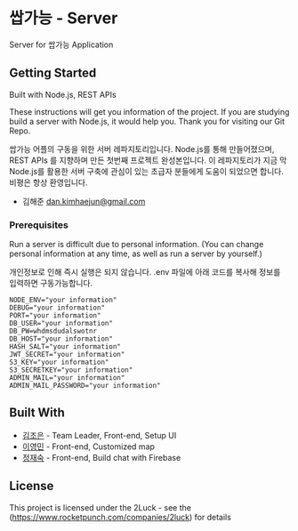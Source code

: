 # 쌉가능 - Server

Server for 쌉가능 Application

## Getting Started

Built with Node.js, REST APIs

These instructions will get you information of the project.
If you are studying build a server with Node.js, it would help you.
Thank you for visiting our Git Repo.

쌉가능 어플의 구동을 위한 서버 레파지토리입니다.
Node.js를 통해 만들어졌으며, REST APIs 를 지향하며 만든 첫번째 프로젝트 완성본입니다.
이 레파지토리가 지금 막 Node.js를 활용한 서버 구축에 관심이 있는 초급자 분들에게 도움이 되었으면 합니다.
비평은 항상 환영입니다.

- 김해준 dan.kimhaejun@gmail.com

### Prerequisites

Run a server is difficult due to personal information.
(You can change personal information at any time, as well as run a server by yourself.)

개인정보로 인해 즉시 실행은 되지 않습니다.
.env 파일에 아래 코드를 복사해 정보를 입력하면 구동가능합니다.

```
NODE_ENV="your information"
DEBUG="your information"
PORT="your information"
DB_USER="your information"
DB_PW=whdmsdudalswotnr
DB_HOST="your information"
HASH_SALT="your information"
JWT_SECRET="your information"
S3_KEY="your information"
S3_SECRETKEY="your information"
ADMIN_MAIL="your information"
ADMIN_MAIL_PASSWORD="your information"
```

## Built With

- [김조은](https://github.com/kimgood29) - Team Leader, Front-end, Setup UI
- [이영민](https://github.com/Dev-miniyoung) - Front-end, Customized map
- [정재숙](https://github.com/DOMO9293) - Front-end, Build chat with Firebase

## License

This project is licensed under the 2Luck - see the (https://www.rocketpunch.com/companies/2luck) for details

<!-- ### Installing

A step by step series of examples that tell you how to get a development env running

Say what the step will be

```
Give the example
```

And repeat

```
until finished
```

End with an example of getting some data out of the system or using it for a little demo

## Running the tests

Explain how to run the automated tests for this system

### Break down into end to end tests

Explain what these tests test and why

```
Give an example
```

### And coding style tests

Explain what these tests test and why

```
Give an example
```

## Deployment

Add additional notes about how to deploy this on a live system -->

<!--
## Contributing

Please read [CONTRIBUTING.md](https://gist.github.com/PurpleBooth/b24679402957c63ec426) for details on our code of conduct, and the process for submitting pull requests to us.

## Versioning

We use [SemVer](http://semver.org/) for versioning. For the versions available, see the [tags on this repository](https://github.com/your/project/tags).

## Authors

- **Billie Thompson** - _Initial work_ - [PurpleBooth](https://github.com/PurpleBooth)

See also the list of [contributors](https://github.com/your/project/contributors) who participated in this project.


## Acknowledgments

- Hat tip to anyone whose code was used
- Inspiration
- etc -->
